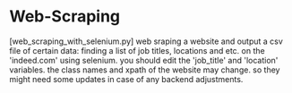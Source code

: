 # Web-Scraping
[web_scraping_with_selenium.py]
web sraping a website and output a csv file of certain data:
  finding a list of job titles, locations and etc. on the 'indeed.com' using selenium.
  you should edit the 'job_title' and 'location' variables.
  the class names and xpath of the website may change.
  so they might need some updates in case of any backend adjustments.
